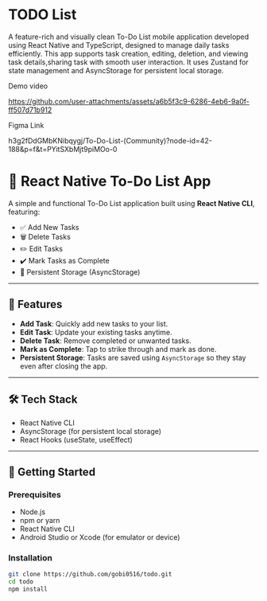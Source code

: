# TODO List
A feature-rich and visually clean To-Do List mobile application developed using React Native and TypeScript, designed to manage daily tasks efficiently. This app supports task creation, editing, deletion, and viewing task details,sharing task with smooth user interaction. It uses Zustand for state management and AsyncStorage for persistent local storage.

Demo video




https://github.com/user-attachments/assets/a6b5f3c9-6286-4eb6-9a0f-ff507d71b912





Figma Link


h3g2fDdGMbKNibqygj/To-Do-List-(Community)?node-id=42-188&p=f&t=PYitSXbMjt9piMOo-0

# 📝 React Native To-Do List App

A simple and functional To-Do List application built using **React Native CLI**, featuring:

- ✅ Add New Tasks  
- 🗑️ Delete Tasks  
- ✏️ Edit Tasks  
- ✔️ Mark Tasks as Complete  
- 💾 Persistent Storage (AsyncStorage)

---

## 📱 Features

- **Add Task**: Quickly add new tasks to your list.
- **Edit Task**: Update your existing tasks anytime.
- **Delete Task**: Remove completed or unwanted tasks.
- **Mark as Complete**: Tap to strike through and mark as done.
- **Persistent Storage**: Tasks are saved using `AsyncStorage` so they stay even after closing the app.

---

## 🛠️ Tech Stack

- React Native CLI
- AsyncStorage (for persistent local storage)
- React Hooks (useState, useEffect)

---

## 🚀 Getting Started

### Prerequisites

- Node.js
- npm or yarn
- React Native CLI
- Android Studio or Xcode (for emulator or device)

### Installation

```bash
git clone https://github.com/gobi0516/todo.git
cd todo
npm install
